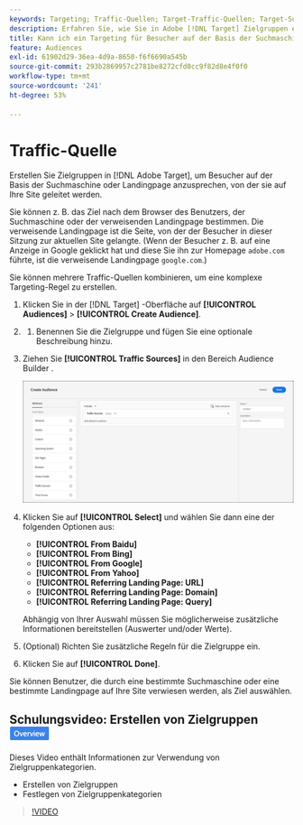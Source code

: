 ```yaml
---
keywords: Targeting; Traffic-Quellen; Target-Traffic-Quellen; Target-Suchmaschine; Suchmaschine; Landingpage; Target-Zielseite; verweisende Zielseite
description: Erfahren Sie, wie Sie in Adobe [!DNL Target] Zielgruppen erstellen, um Besucher auf der Basis der Suchmaschine oder Landingpage anzusprechen, von der sie auf Ihre Site geleitet werden.
title: Kann ich ein Targeting für Besucher auf der Basis der Suchmaschine oder der verweisenden Site durchführen?
feature: Audiences
exl-id: 61902d29-36ea-4d9a-8650-f6f6690a545b
source-git-commit: 293b2869957c2781be8272cfd0cc9f82d8e4f0f0
workflow-type: tm+mt
source-wordcount: '241'
ht-degree: 53%

---
```


# Traffic-Quelle

Erstellen Sie Zielgruppen in [!DNL Adobe Target], um Besucher auf der Basis der Suchmaschine oder Landingpage anzusprechen, von der sie auf Ihre Site geleitet werden.

Sie können z. B. das Ziel nach dem Browser des Benutzers, der Suchmaschine oder der verweisenden Landingpage bestimmen. Die verweisende Landingpage ist die Seite, von der der Besucher in dieser Sitzung zur aktuellen Site gelangte. (Wenn der Besucher z. B. auf eine Anzeige in Google geklickt hat und diese Sie ihn zur Homepage `adobe.com` führte, ist die verweisende Landingpage `google.com`.)

Sie können mehrere Traffic-Quellen kombinieren, um eine komplexe Targeting-Regel zu erstellen.

1. Klicken Sie in der [!DNL Target] -Oberfläche auf **[!UICONTROL Audiences]** > **[!UICONTROL Create Audience]**.
1. 
   1. Benennen Sie die Zielgruppe und fügen Sie eine optionale Beschreibung hinzu.
1. Ziehen Sie **[!UICONTROL Traffic Sources]** in den Bereich Audience Builder .

   ![target_traffic_source image](assets/target_traffic_source.png)

1. Klicken Sie auf **[!UICONTROL Select]** und wählen Sie dann eine der folgenden Optionen aus:

   * **[!UICONTROL From Baidu]**
   * **[!UICONTROL From Bing]**
   * **[!UICONTROL From Google]**
   * **[!UICONTROL From Yahoo]**
   * **[!UICONTROL Referring Landing Page: URL]**
   * **[!UICONTROL Referring Landing Page: Domain]**
   * **[!UICONTROL Referring Landing Page: Query]**

   Abhängig von Ihrer Auswahl müssen Sie möglicherweise zusätzliche Informationen bereitstellen (Auswerter und/oder Werte).

1. (Optional) Richten Sie zusätzliche Regeln für die Zielgruppe ein.
1. Klicken Sie auf **[!UICONTROL Done]**.

Sie können Benutzer, die durch eine bestimmte Suchmaschine oder eine bestimmte Landingpage auf Ihre Site verwiesen werden, als Ziel auswählen.

## Schulungsvideo: Erstellen von Zielgruppen ![Badge &quot;Überblick&quot;](/help/main/assets/overview.png)

Dieses Video enthält Informationen zur Verwendung von Zielgruppenkategorien.

* Erstellen von Zielgruppen
* Festlegen von Zielgruppenkategorien

>[!VIDEO](https://video.tv.adobe.com/v/17392)
